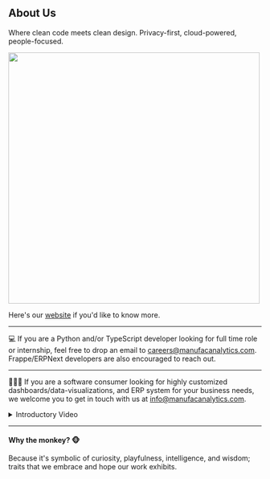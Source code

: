 ## About Us

Where clean code meets clean design. Privacy-first, cloud-powered, people-focused.

<img src="https://github.com/manufac-analytics/.github/assets/25290212/7851ca0e-c4c9-4b43-8f9b-5d4b3f98f262" width="500" />

Here's our [website](https://manufacanalytics.com/) if you'd like to know more.

---

💻 If you are a Python and/or TypeScript developer looking for full time role or internship, feel free to drop an email to careers@manufacanalytics.com. Frappe/ERPNext developers are also encouraged to reach out.

---

🧑‍🤝‍🧑 If you are a software consumer looking for highly customized dashboards/data-visualizations, and ERP system for your business needs, we welcome you to get in touch with us at info@manufacanalytics.com.

<details>
  <summary>Introductory Video</summary>
  
  https://github.com/manufac-analytics/indiamart/assets/25290212/48930f7c-c146-4276-b9d5-d1fdf3ce3466
</details>

---

#### Why the monkey? 🐵

Because it's symbolic of curiosity, playfulness, intelligence, and wisdom; traits that we embrace and hope our work exhibits.
